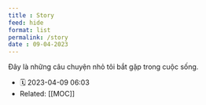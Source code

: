 ```yaml
---
title : Story
feed: hide
format: list
permalink: /story
date : 09-04-2023
---
```


Đây là những câu chuyện nhỏ tôi bắt gặp trong cuộc sống.
- 🗓  2023-04-09 06:03
- Related: [[MOC]]

